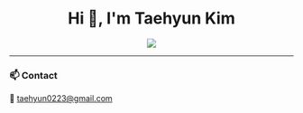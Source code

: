 <h1 align="center">Hi 👋, I'm Taehyun Kim</h1>

<p align="center">
  <img src="https://github-readme-stats-beryl-chi-97.vercel.app/api/top-langs/?username=taehyun0223&layout=compact&count_private=true&theme=tokyonight" />
</p>

---

### 📫 Contact

📧 taehyun0223@gmail.com




<!--![taehyun0223's GitHub stats](https://github-readme-stats.vercel.app/api?username=taehyun0223&show_icons=true&theme=dark) -->  

<!--
**taehyun0223/taehyun0223** is a ✨ _special_ ✨ repository because its `README.md` (this file) appears on your GitHub profile.

Here are some ideas to get you started:

- 🔭 I’m currently working on ...
- 🌱 I’m currently learning ...
- 👯 I’m looking to collaborate on ...
- 🤔 I’m looking for help with ...
- 💬 Ask me about ...
- 📫 How to reach me: ...
- 😄 Pronouns: ...
- ⚡ Fun fact: ...
-->
